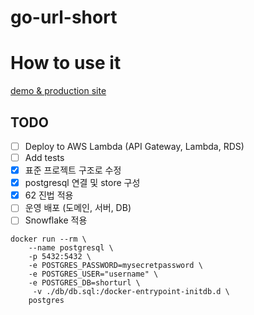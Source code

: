 # go-url-short



# How to use it
[demo & production site](https://go-url-short.herokuapp.com/)

## TODO
- [ ] Deploy to AWS Lambda (API Gateway, Lambda, RDS)
- [ ] Add tests
- [x] 표준 프로젝트 구조로 수정
- [x] postgresql 연결 및 store 구성
- [x] 62 진법 적용 
- [ ] 운영 배포 (도메인, 서버, DB)
- [ ] Snowflake 적용

```shell
docker run --rm \
    --name postgresql \
    -p 5432:5432 \
    -e POSTGRES_PASSWORD=mysecretpassword \
    -e POSTGRES_USER="username" \
    -e POSTGRES_DB=shorturl \
     -v ./db/db.sql:/docker-entrypoint-initdb.d \
    postgres
```
